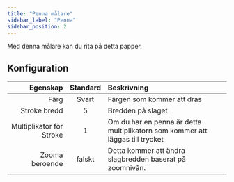 ```yaml
---
title: "Penna målare"
sidebar_label: "Penna"
sidebar_position: 2
---
```



Med denna målare kan du rita på detta papper.

## Konfiguration

|                 Egenskap | Standard | Beskrivning                                                                   |
| ------------------------:|:--------:|:----------------------------------------------------------------------------- |
|                     Färg |  Svart   | Färgen som kommer att dras                                                    |
|             Stroke bredd |    5     | Bredden på slaget                                                             |
| Multiplikator för Stroke |    1     | Om du har en penna är detta multiplikatorn som kommer att läggas till trycket |
|           Zooma beroende |  falskt  | Detta kommer att ändra slagbredden baserat på zoomnivån.                      |
